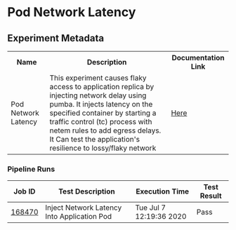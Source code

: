 # Pod Network Latency

## Experiment Metadata

<table>
<tr>
<th> Name </th>
<th> Description </th>
<th> Documentation Link </th>
</tr>
<tr>
 <td> Pod Network Latency </td>
 <td> This experiment causes flaky access to application replica by injecting network delay using pumba. It injects latency on the specified container by starting a traffic control (tc) process with netem rules to add egress delays. It Can test the application's resilience to lossy/flaky network </td>
 <td>  <a href="https://docs.litmuschaos.io/docs/pod-network-latency/"> Here </a> </td>
 </tr>
 </table>

 ### Pipeline Runs

 
| Job ID |   Test Description         | Execution Time |Test Result   |
 |---------|---------------------------| --------------|--------|
 |    <a href= "https://gitlab.mayadata.io/litmuschaos/litmus-e2e/-/jobs/168470">168470</a>   |  Inject Network Latency Into Application Pod           |  Tue Jul  7 12:19:36 2020     |Pass  |
